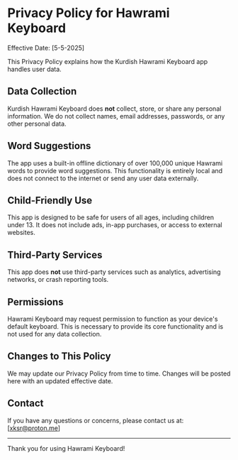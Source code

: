 # Privacy Policy for Hawrami Keyboard

Effective Date: [5-5-2025]

This Privacy Policy explains how the Kurdish Hawrami Keyboard app handles user data.

## Data Collection

Kurdish Hawrami Keyboard does **not** collect, store, or share any personal information. We do not collect names, email addresses, passwords, or any other personal data.

## Word Suggestions

The app uses a built-in offline dictionary of over 100,000 unique Hawrami words to provide word suggestions. This functionality is entirely local and does not connect to the internet or send any user data externally.

## Child-Friendly Use

This app is designed to be safe for users of all ages, including children under 13. It does not include ads, in-app purchases, or access to external websites.

## Third-Party Services

This app does **not** use third-party services such as analytics, advertising networks, or crash reporting tools.

## Permissions

Hawrami Keyboard may request permission to function as your device's default keyboard. This is necessary to provide its core functionality and is not used for any data collection.

## Changes to This Policy

We may update our Privacy Policy from time to time. Changes will be posted here with an updated effective date.

## Contact

If you have any questions or concerns, please contact us at:  
[xksr@proton.me]

---

Thank you for using Hawrami Keyboard!
